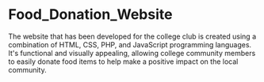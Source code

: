 # Food_Donation_Website
The website that has been developed for the college club is created using a combination of HTML, CSS, PHP, and JavaScript programming languages. It's functional and visually appealing, allowing college community members to easily donate food items to help make a positive impact on the local community.
